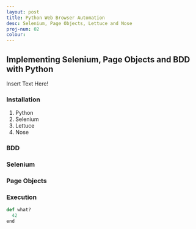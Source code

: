 ```yaml
---
layout: post
title: Python Web Browser Automation
desc: Selenium, Page Objects, Lettuce and Nose
proj-num: 02
colour: 
---
```




## Implementing Selenium, Page Objects and BDD with Python

Insert Text Here!

### Installation

1. Python
2. Selenium
3. Lettuce
4. Nose

### BDD

### Selenium

### Page Objects

### Execution

>
~~~ python
def what?
  42
end
~~~
